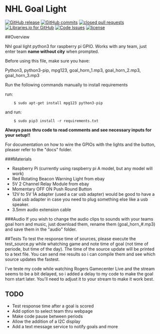 # NHL Goal Light

[![GitHub release](https://img.shields.io/github/release/arim215/NHL_goal_light.svg)](https://github.com/arim215/nhl_goal_light/releases)
[![GitHub commits](https://img.shields.io/github/commits-since/arim215/NHL_goal_light/v1.1.svg)](https://github.com/arim215/nhl_goal_light/commits/master)
[![closed pull requests](https://img.shields.io/github/issues-pr-closed/arim215/NHL_goal_light.svg)](https://github.com/arim215/nhl_goal_light/pulls?q=is%3Apr+is%3Aclosed)
[![Libraries.io for GitHub](https://img.shields.io/librariesio/github/arim215/NHL_goal_light.svg)](https://github.com/arim215/nhl_goal_light/blob/master/requirements.txt)
[![Code Issues](https://www.quantifiedcode.com/api/v1/project/c0f4d36de7234c45bb7689af5a35c7ec/badge.svg)](https://www.quantifiedcode.com/app/project/c0f4d36de7234c45bb7689af5a35c7ec)
[![license](https://img.shields.io/github/license/arim215/NHL_goal_light.svg)](https://github.com/arim215/nhl_goal_light/blob/master/LICENSE)

##Overview

Nhl goal light python3 for raspberry pi GPIO. Works with any team, just enter team **name without city** when prompted.

Before using this file, make sure you have:

Python3, python3-pip, mpg123, goal_horn_1.mp3, goal_horn_2.mp3, goal_horn_3.mp3

Run the following commands manually to install requirements

run:

        $ sudo apt-get install mpg123 python3-pip 
and run:

        $ sudo pip3 install -r requirements.txt
        
**Always pass thru code to read comments and see necessary inputs for your setup!!**

For documentation on how to wire the GPIOs with the lights and the button, pleaser refer to the "docs" folder.

###Materials

* Raspberry Pi (currently using raspberry pi A model, but any model will work)
* Red Rotating Beacon Warning Light from ebay
* 5V 2 Channel Relay Module from ebay
* Momentary OFF ON Push Round Button
* 12V to 5V 1A adapter (used a car usb adapter) would be good to have a dual usb adapter in case you need to plug something else like a usb speaker.
* 3.5mm audio extension cable

###Audio
If you wish to change the audio clips to sounds with your teams goal horn and music, just download them, rename them (goal_horn_#.mp3) and save them in the "audio" folder.

##Tests
To test the response time of sources, please execute the test_source.py while whatching game and note time of goal (not time of periode, but time of the day). The time of the source update will be printed to a text file. You can send me results so i can compile them and see which source updates the fastest.

I've teste my code while watching Rogers Gamecenter Live and the stream seems to be a bit delayed, so i added a delay to my code to make the goal horn start later. You'll need to adjust it to your stream to make it work best. 

## TODO
* Test response time after a goal is scored
* Add option to select team thru webpage
* Make code pause between periods
* Allow the addition of a I2C display
* Add a text message service to notify goals and more
